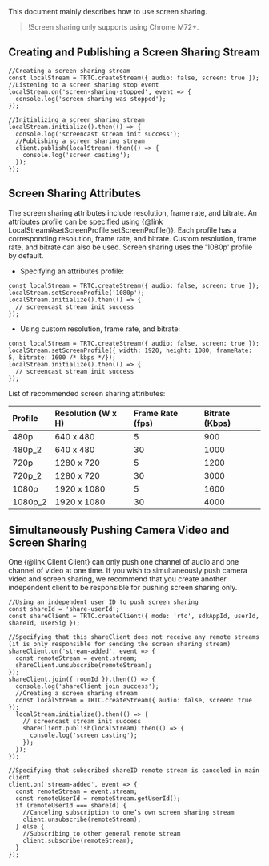This document mainly describes how to use screen sharing.
>!Screen sharing only supports using Chrome M72+.

## Creating and Publishing a Screen Sharing Stream

```
//Creating a screen sharing stream
const localStream = TRTC.createStream({ audio: false, screen: true });
//Listening to a screen sharing stop event
localStream.on('screen-sharing-stopped', event => {
  console.log('screen sharing was stopped');
});

//Initializing a screen sharing stream
localStream.initialize().then(() => {
  console.log('screencast stream init success');
  //Publishing a screen sharing stream
  client.publish(localStream).then(() => {
    console.log('screen casting');
  });
});
```

## Screen Sharing Attributes

The screen sharing attributes include resolution, frame rate, and bitrate. An attributes profile can be specified using {@link LocalStream#setScreenProfile setScreenProfile()}. Each profile has a corresponding resolution, frame rate, and bitrate. Custom resolution, frame rate, and bitrate can also be used. Screen sharing uses the '1080p' profile by default.

- Specifying an attributes profile:
```
const localStream = TRTC.createStream({ audio: false, screen: true });
localStream.setScreenProfile('1080p');
localStream.initialize().then(() => {
  // screencast stream init success
});
```

- Using custom resolution, frame rate, and bitrate:
```
const localStream = TRTC.createStream({ audio: false, screen: true });
localStream.setScreenProfile({ width: 1920, height: 1080, frameRate: 5, bitrate: 1600 /* kbps */});
localStream.initialize().then(() => {
  // screencast stream init success
});
```

List of recommended screen sharing attributes:

| Profile | Resolution (W x H) | Frame Rate (fps) | Bitrate (Kbps) |
| :------ | :---------------- | :---------- | :---------- |
| 480p    | 640 x 480         | 5           | 900         |
| 480p_2  | 640 x 480         | 30          | 1000        |
| 720p    | 1280 x 720        | 5           | 1200        |
| 720p_2  | 1280 x 720        | 30          | 3000        |
| 1080p   | 1920 x 1080       | 5           | 1600        |
| 1080p_2 | 1920 x 1080       | 30          | 4000        |



## Simultaneously Pushing Camera Video and Screen Sharing

One {@link Client Client} can only push one channel of audio and one channel of video at one time. If you wish to simultaneously push camera video and screen sharing, we recommend that you create another independent client to be responsible for pushing screen sharing only.

```
//Using an independent user ID to push screen sharing
const shareId = 'share-userId';
const shareClient = TRTC.createClient({ mode: 'rtc', sdkAppId, userId, shareId, userSig });

//Specifying that this shareClient does not receive any remote streams (it is only responsible for sending the screen sharing stream)
shareClient.on('stream-added', event => {
  const remoteStream = event.stream;
  shareClient.unsubscribe(remoteStream);
});
shareClient.join({ roomId }).then(() => {
  console.log('shareClient join success');
  //Creating a screen sharing stream
  const localStream = TRTC.createStream({ audio: false, screen: true });
  localStream.initialize().then(() => {
    // screencast stream init success
    shareClient.publish(localStream).then(() => {
      console.log('screen casting');
    });
  });
});

//Specifying that subscribed shareID remote stream is canceled in main client
client.on('stream-added', event => {
  const remoteStream = event.stream;
  const remoteUserId = remoteStream.getUserId();
  if (remoteUserId === shareId) {
    //Canceling subscription to one’s own screen sharing stream
    client.unsubscribe(remoteStream);
  } else {
    //Subscribing to other general remote stream
    client.subscribe(remoteStream);
  }
});
```
